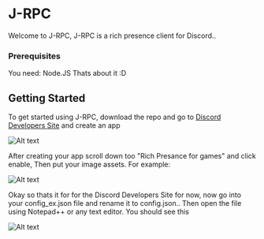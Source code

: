 # J-RPC

Welcome to J-RPC, J-RPC is a rich presence client for Discord.. 

### Prerequisites

You need:
Node.JS
Thats about it :D


## Getting Started

To get started using J-RPC, download the repo and go to [Discord Developers Site](https://discordapp.com/developers/applications/me) and create an app 

![Alt text](https://jayden.went-to-the-gucci.store/3bd21484.png "Optional title")

After creating your app scroll down too "Rich Presance for games" and click enable, Then put your image assets. For example:

![Alt text](https://jayden.went-to-the-gucci.store/91197d1c.gif "Oof")

Okay so thats it for for the Discord Developers Site for now, now go into your config_ex.json file and rename it to config.json.. Then open the file using Notepad++ or any text editor. You should see this

![Alt text](https://jayden.went-to-the-gucci.store/024745cc.png "Oof")
